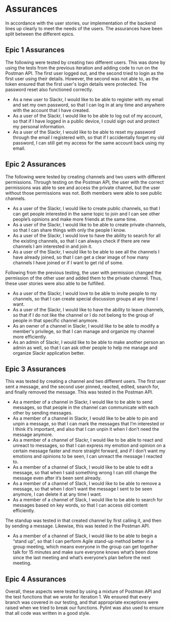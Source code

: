 # Assurances

In accordance with the user stories, our implementation of the backend lines up clearly to meet the needs of the users. The assurances have been split between the different epics.

## Epic 1 Assurances
The following were tested by creating two different users. This was done by using the tests from the previous iteration and adding code to run on the Postman API. The first user logged out, and the second tried to login as the first user using their details. However, the second was not able to, as the token ensured that the first user's login details were protected. The password reset also functioned correctly.
* As a new user to Slackr, I would like to be able to register with my email and set my own password, so that I can log in at any time and
anywhere with the account that I have created.
* As a user of the Slackr, I would like to be able to log out of my account, so that if I have logged in a public device, I could sign out and protect my personal information.
* As a user of the Slackr, I would like to be able to reset my password through the email I registered with, so that if I accidentally forget my
old password, I can still get my access for the same account back using my email.

## Epic 2 Assurances
The following were tested by creating channels and two users with different permissions. Through testing on the Postman API, the user with the correct permissions was able to see and access the private channel, but the user without those permissions was not. Both members were able to see public channels.
* As a user of the Slackr, I would like to create public channels, so that I can get people interested in the same topic to join and I can see
other people’s opinions and make more friends at the same time.
* As a user of the Slackr, I would like to be able to create private channels, so that I can share things with only the people I know.
* As a user of the Slackr, I would love to have the ability to search for all the existing channels, so that I can always check if there are new channels I am interested in and join it.
* As a user of the Slackr, I would like to be able to see all the channels I have already joined, so that I can get a clear image of how many channels I have joined or if I want to get rid of some.

Following from the previous testing, the user with permission changed the permission of the other user and added them to the private channel. Thus, these user stories were also able to be fulfilled.
* As a user of the Slackr, I would love to be able to invite people to my channels, so that I can create special discussion groups at any time I want.
* As a user of the Slackr, I would like to have the ability to leave channels, so that if I do not like the channel or I do not belong to the
group of people in that specific channel anymore.
* As an owner of a channel in Slackr, I would like to be able to modify a member's privilege, so that I can manage and organize my channel more
efficiently.
* As an admin of Slackr, I would like to be able to make another person an admin as well, so that I can ask other people to help me manage
and organize Slackr application better.

## Epic 3 Assurances
This was tested by creating a channel and two different users. The first user sent a message, and the second user pinned, reacted, edited, search for, and finally removed the message. This was tested in the Postman API.
* As a member of a channel in Slackr, I would like to be able to send messages, so that people in the channel can communicate with each other by sending messages.
* As a member of a channel in Slackr, I would like to be able to pin and unpin a message, so that I can mark the messages that I’m interested or I think it’s important, and also that I can unpin it when I don’t need the message anymore.
* As a member of a channel of Slackr, I would like to be able to react and unreact to messages, so that I can express my emotion and opinion on a certain message faster and more straight forward, and if I don’t want my emotions and opinions to be seen, I can unreact the message I reacted to.
* As a member of a channel of Slack, I would like to be able to edit a message, so that when I said something wrong I can still change the message even after it’s been sent already.
*  As a member of a channel of Slack, I would like to be able to remove a message, so that when I don’t want the message I sent to be seen anymore, I can delete it at any time I want.
* As a member of a channel of Slack, I would like to be able to search for messages based on key words, so that I can access old content
efficiently.

The standup was tested in that created channel by first calling it, and then by sending a message. Likewise, this was tested in the Postman API.
* As a member of a channel of Slack, I would like to be able to begin a “stand up”, so that I can perform Agile stand-up method better in a group meeting, which means everyone in the group can get together talk for 15 minutes and make sure everyone knows what’s been done since the last meeting and what’s everyone’s plan before the next meeting.

## Epic 4 Assurances

Overall, these aspects were tested by using a mixture of Postman API and the test functions that we wrote for iteration 1. We ensured that every branch was covered in our testing, and that appropriate exceptions were raised when we tried to break our functions. Pylint was also used to ensure that all code was written in a good style.
